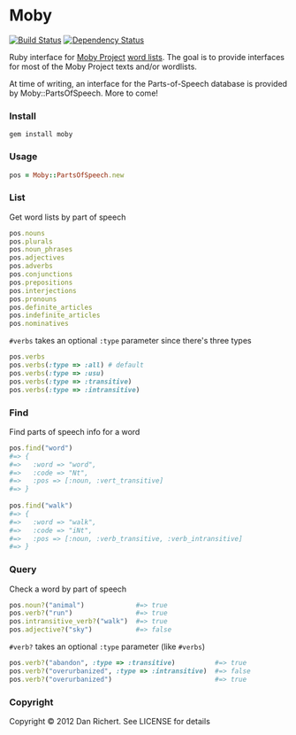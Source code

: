 Moby
====
[![Build Status](https://secure.travis-ci.org/drichert/moby.png)](http://travis-ci.org/drichert/moby)
[![Dependency Status](https://gemnasium.com/drichert/moby.png)](https://gemnasium.com/drichert/moby)


Ruby interface for [Moby Project](http://en.wikipedia.org/wiki/Moby_Project)
[word lists](http://www.gutenberg.org/catalog/world/results?title=moby+list).
The goal is to provide interfaces for most of the Moby Project texts and/or
wordlists. 

At time of writing, an interface for the Parts-of-Speech database is provided
by Moby::PartsOfSpeech. More to come!


### Install

    gem install moby

### Usage

```ruby
pos = Moby::PartsOfSpeech.new
```

### List

Get word lists by part of speech 

```ruby
pos.nouns 
pos.plurals
pos.noun_phrases
pos.adjectives
pos.adverbs
pos.conjunctions
pos.prepositions
pos.interjections
pos.pronouns
pos.definite_articles
pos.indefinite_articles
pos.nominatives
```

`#verbs` takes an optional `:type` parameter since there's three types 

```ruby
pos.verbs
pos.verbs(:type => :all) # default
pos.verbs(:type => :usu)
pos.verbs(:type => :transitive)
pos.verbs(:type => :intransitive)  
```

### Find

Find parts of speech info for a word

```ruby
pos.find("word") 
#=> {
#=>   :word => "word", 
#=>   :code => "Nt", 
#=>   :pos => [:noun, :vert_transitive]
#=> }
  
pos.find("walk") 
#=> {
#=>   :word => "walk", 
#=>   :code => "iNt", 
#=>   :pos => [:noun, :verb_transitive, :verb_intransitive]
#=> }
```

### Query

Check a word by part of speech

```ruby
pos.noun?("animal")             #=> true
pos.verb?("run")                #=> true
pos.intransitive_verb?("walk")  #=> true
pos.adjective?("sky")           #=> false
```

`#verb?` takes an optional `:type` parameter (like `#verbs`)

```ruby
pos.verb?("abandon", :type => :transitive)          #=> true
pos.verb?("overurbanized", :type => :intransitive)  #=> false
pos.verb?("overurbanized")                          #=> true
```

### Copyright

Copyright &copy; 2012 Dan Richert. See LICENSE for details

